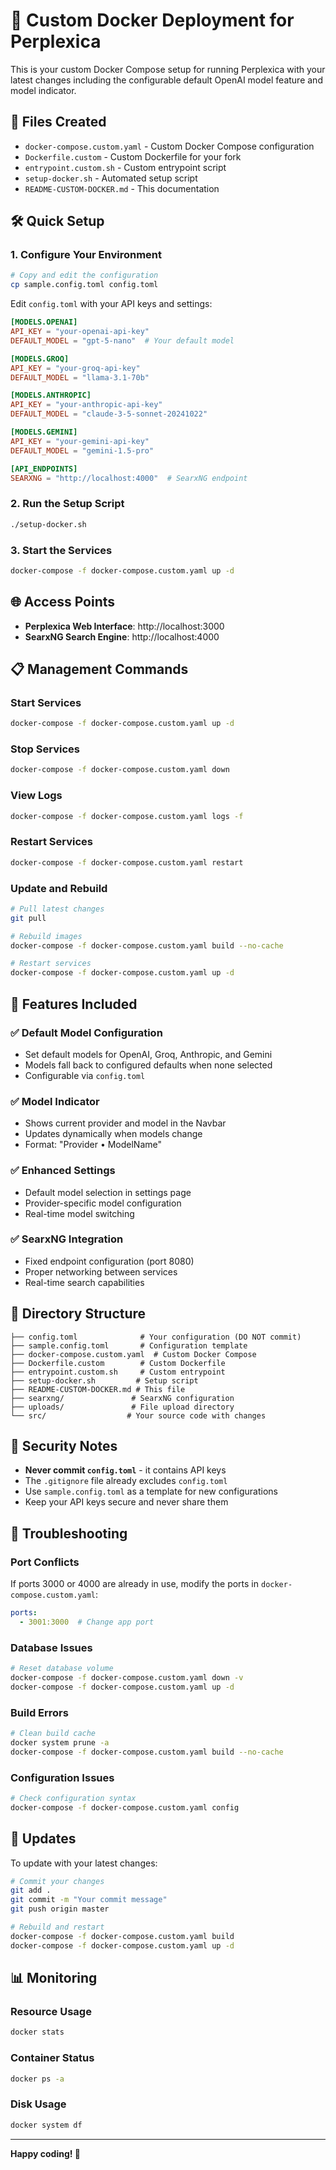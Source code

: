 # 🚀 Custom Docker Deployment for Perplexica

This is your custom Docker Compose setup for running Perplexica with your latest changes including the configurable default OpenAI model feature and model indicator.

## 📁 Files Created

- `docker-compose.custom.yaml` - Custom Docker Compose configuration
- `Dockerfile.custom` - Custom Dockerfile for your fork
- `entrypoint.custom.sh` - Custom entrypoint script
- `setup-docker.sh` - Automated setup script
- `README-CUSTOM-DOCKER.md` - This documentation

## 🛠️ Quick Setup

### 1. Configure Your Environment

```bash
# Copy and edit the configuration
cp sample.config.toml config.toml
```

Edit `config.toml` with your API keys and settings:
```toml
[MODELS.OPENAI]
API_KEY = "your-openai-api-key"
DEFAULT_MODEL = "gpt-5-nano"  # Your default model

[MODELS.GROQ]
API_KEY = "your-groq-api-key"
DEFAULT_MODEL = "llama-3.1-70b"

[MODELS.ANTHROPIC]
API_KEY = "your-anthropic-api-key"
DEFAULT_MODEL = "claude-3-5-sonnet-20241022"

[MODELS.GEMINI]
API_KEY = "your-gemini-api-key"
DEFAULT_MODEL = "gemini-1.5-pro"

[API_ENDPOINTS]
SEARXNG = "http://localhost:4000"  # SearxNG endpoint
```

### 2. Run the Setup Script

```bash
./setup-docker.sh
```

### 3. Start the Services

```bash
docker-compose -f docker-compose.custom.yaml up -d
```

## 🌐 Access Points

- **Perplexica Web Interface**: http://localhost:3000
- **SearxNG Search Engine**: http://localhost:4000

## 📋 Management Commands

### Start Services
```bash
docker-compose -f docker-compose.custom.yaml up -d
```

### Stop Services
```bash
docker-compose -f docker-compose.custom.yaml down
```

### View Logs
```bash
docker-compose -f docker-compose.custom.yaml logs -f
```

### Restart Services
```bash
docker-compose -f docker-compose.custom.yaml restart
```

### Update and Rebuild
```bash
# Pull latest changes
git pull

# Rebuild images
docker-compose -f docker-compose.custom.yaml build --no-cache

# Restart services
docker-compose -f docker-compose.custom.yaml up -d
```

## 🔧 Features Included

### ✅ Default Model Configuration
- Set default models for OpenAI, Groq, Anthropic, and Gemini
- Models fall back to configured defaults when none selected
- Configurable via `config.toml`

### ✅ Model Indicator
- Shows current provider and model in the Navbar
- Updates dynamically when models change
- Format: "Provider • ModelName"

### ✅ Enhanced Settings
- Default model selection in settings page
- Provider-specific model configuration
- Real-time model switching

### ✅ SearxNG Integration
- Fixed endpoint configuration (port 8080)
- Proper networking between services
- Real-time search capabilities

## 📁 Directory Structure

```
├── config.toml              # Your configuration (DO NOT commit)
├── sample.config.toml       # Configuration template
├── docker-compose.custom.yaml  # Custom Docker Compose
├── Dockerfile.custom        # Custom Dockerfile
├── entrypoint.custom.sh     # Custom entrypoint
├── setup-docker.sh         # Setup script
├── README-CUSTOM-DOCKER.md # This file
├── searxng/               # SearxNG configuration
├── uploads/               # File upload directory
└── src/                  # Your source code with changes
```

## 🔐 Security Notes

- **Never commit `config.toml`** - it contains API keys
- The `.gitignore` file already excludes `config.toml`
- Use `sample.config.toml` as a template for new configurations
- Keep your API keys secure and never share them

## 🐛 Troubleshooting

### Port Conflicts
If ports 3000 or 4000 are already in use, modify the ports in `docker-compose.custom.yaml`:
```yaml
ports:
  - 3001:3000  # Change app port
```

### Database Issues
```bash
# Reset database volume
docker-compose -f docker-compose.custom.yaml down -v
docker-compose -f docker-compose.custom.yaml up -d
```

### Build Errors
```bash
# Clean build cache
docker system prune -a
docker-compose -f docker-compose.custom.yaml build --no-cache
```

### Configuration Issues
```bash
# Check configuration syntax
docker-compose -f docker-compose.custom.yaml config
```

## 🔄 Updates

To update with your latest changes:
```bash
# Commit your changes
git add .
git commit -m "Your commit message"
git push origin master

# Rebuild and restart
docker-compose -f docker-compose.custom.yaml build
docker-compose -f docker-compose.custom.yaml up -d
```

## 📊 Monitoring

### Resource Usage
```bash
docker stats
```

### Container Status
```bash
docker ps -a
```

### Disk Usage
```bash
docker system df
```

---

**Happy coding! 🎉**